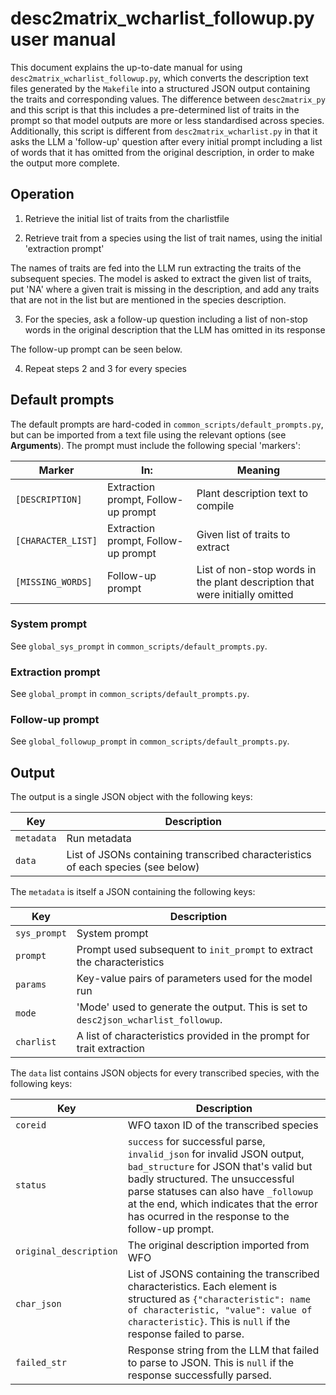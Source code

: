 # desc2matrix_wcharlist_followup.py user manual

This document explains the up-to-date manual for using `desc2matrix_wcharlist_followup.py`, which converts the description text files generated by the `Makefile` into a structured JSON output containing the traits and corresponding values. The difference between `desc2matrix_py` and this script is that this includes a pre-determined list of traits in the prompt so that model outputs are more or less standardised across species. Additionally, this script is different from `desc2matrix_wcharlist.py` in that it asks the LLM a 'follow-up' question after every initial prompt including a list of words that it has omitted from the original description, in order to make the output more complete.

## Operation

1. Retrieve the initial list of traits from the charlistfile

2. Retrieve trait from a species using the list of trait names, using the initial 'extraction prompt'

The names of traits are fed into the LLM run extracting the traits of the subsequent species. The model is asked to extract the given list of traits, put 'NA' where a given trait is missing in the description, and add any traits that are not in the list but are mentioned in the species description.

3. For the species, ask a follow-up question including a list of non-stop words in the original description that the LLM has omitted in its response

The follow-up prompt can be seen below.

4. Repeat steps 2 and 3 for every species

## Default prompts

The default prompts are hard-coded in `common_scripts/default_prompts.py`, but can be imported from a text file using the relevant options (see **Arguments**). The prompt must include the following special 'markers':

| Marker | In: | Meaning |
| --- | --- | --- |
| `[DESCRIPTION]` | Extraction prompt, Follow-up prompt | Plant description text to compile |
| `[CHARACTER_LIST]` | Extraction prompt, Follow-up prompt | Given list of traits to extract |
| `[MISSING_WORDS]` | Follow-up prompt | List of non-stop words in the plant description that were initially omitted |

### System prompt

See `global_sys_prompt` in `common_scripts/default_prompts.py`.

### Extraction prompt

See `global_prompt` in `common_scripts/default_prompts.py`.

### Follow-up prompt

See `global_followup_prompt` in `common_scripts/default_prompts.py`.

## Output

The output is a single JSON object with the following keys:

| Key | Description |
| --- | --- |
| `metadata` | Run metadata |
| `data` | List of JSONs containing transcribed characteristics of each species (see below) |

The `metadata` is itself a JSON containing the following keys:

| Key | Description |
| --- | --- |
| `sys_prompt` | System prompt |
| `prompt` | Prompt used subsequent to `init_prompt` to extract the characteristics |
| `params` | Key-value pairs of parameters used for the model run |
| `mode` | 'Mode' used to generate the output. This is set to `desc2json_wcharlist_followup`. |
| `charlist` | A list of characteristics provided in the prompt for trait extraction |

The `data` list contains JSON objects for every transcribed species, with the following keys:

| Key | Description |
| --- | --- |
| `coreid` | WFO taxon ID of the transcribed species |
| `status` | `success` for successful parse, `invalid_json` for invalid JSON output, `bad_structure` for JSON that's valid but badly structured. The unsuccessful parse statuses can also have `_followup` at the end, which indicates that the error has ocurred in the response to the follow-up prompt. |
| `original_description` | The original description imported from WFO |
| `char_json` | List of JSONS containing the transcribed characteristics. Each element is structured as `{"characteristic": name of characteristic, "value": value of characteristic}`. This is `null` if the response failed to parse. |
| `failed_str` | Response string from the LLM that failed to parse to JSON. This is `null` if the response successfully parsed. |